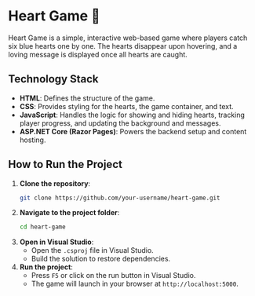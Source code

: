 # **Heart Game** 💙

Heart Game is a simple, interactive web-based game where players catch six blue hearts one by one. The hearts disappear upon hovering, and a loving message is displayed once all hearts are caught.

## **Technology Stack**

- **HTML**: Defines the structure of the game.
- **CSS**: Provides styling for the hearts, the game container, and text.
- **JavaScript**: Handles the logic for showing and hiding hearts, tracking player progress, and updating the background and messages.
- **ASP.NET Core (Razor Pages)**: Powers the backend setup and content hosting.


## How to Run the Project

1. **Clone the repository**:
    ```bash
    git clone https://github.com/your-username/heart-game.git
    ```
2. **Navigate to the project folder**:
    ```bash
    cd heart-game
    ```
3. **Open in Visual Studio**:
   - Open the `.csproj` file in Visual Studio.
   - Build the solution to restore dependencies.
4. **Run the project**:
   - Press `F5` or click on the run button in Visual Studio.
   - The game will launch in your browser at `http://localhost:5000`.
